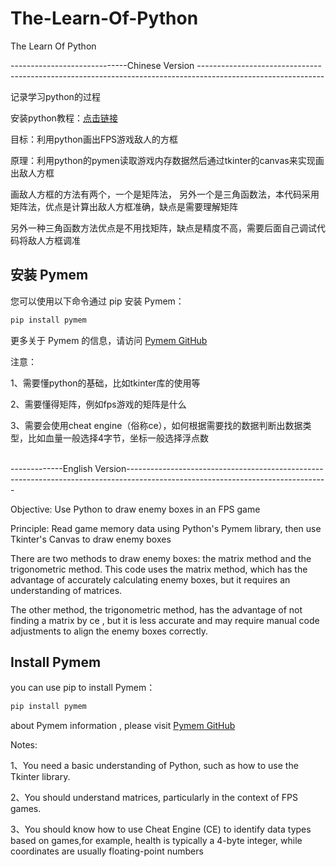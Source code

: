 # The-Learn-Of-Python
The Learn Of Python   

-----------------------------Chinese Version -------------------------------------------------------------------------------------------------------------


记录学习python的过程  

安装python教程：[点击链接](https://github.com/Seansean1257/-python-)

目标：利用python画出FPS游戏敌人的方框  

原理：利用python的pymen读取游戏内存数据然后通过tkinter的canvas来实现画出敌人方框

画敌人方框的方法有两个，一个是矩阵法， 另外一个是三角函数法，本代码采用矩阵法，优点是计算出敌人方框准确，缺点是需要理解矩阵

另外一种三角函数方法优点是不用找矩阵，缺点是精度不高，需要后面自己调试代码将敌人方框调准

## 安装 Pymem

您可以使用以下命令通过 pip 安装 Pymem：

```bash
pip install pymem
```
更多关于 Pymem 的信息，请访问 [Pymem GitHub](https://github.com/srounet/Pymem)


注意：

1、需要懂python的基础，比如tkinter库的使用等


2、需要懂得矩阵，例如fps游戏的矩阵是什么


3、需要会使用cheat engine（俗称ce），如何根据需要找的数据判断出数据类型，比如血量一般选择4字节，坐标一般选择浮点数  <br><br>


-------------English Version--------------------------------------------------------------------------------------------------------------------------------


Objective: Use Python to draw enemy boxes in an FPS game

Principle: Read game memory data using Python's Pymem library, then use Tkinter's Canvas to draw enemy boxes

There are two methods to draw enemy boxes: the matrix method and the trigonometric method.
This code uses the matrix method, which has the advantage of accurately calculating enemy boxes, but it requires an understanding of matrices.

The other method, the trigonometric method, has the advantage of not finding a matrix by ce , but it is less accurate and may require manual code adjustments to align the enemy boxes correctly.
## Install  Pymem

you can use  pip to install Pymem：

```bash
pip install pymem
```
about Pymem information , please visit [Pymem GitHub](https://github.com/srounet/Pymem)



Notes:

1、You need a basic understanding of Python, such as how to use the Tkinter library.

2、You should understand matrices, particularly in the context of FPS games.

3、You should know how to use Cheat Engine (CE) to identify data types based on games,for example, health is typically a 4-byte integer, while coordinates are usually floating-point numbers

